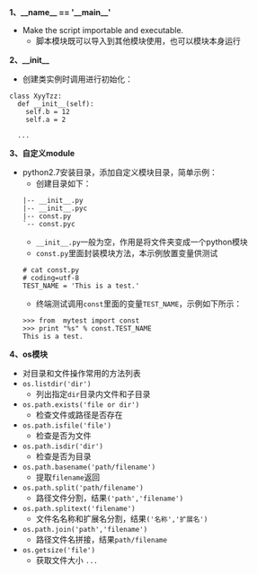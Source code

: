 **1、\_\_name\_\_ == '\_\_main\_\_'**
- Make the script importable and executable.
  -  脚本模块既可以导入到其他模块使用，也可以模块本身运行
 
**2、\_\_init\_\_**
-  创建类实例时调用进行初始化：
  ```
  class XyyTzz:
    def __init__(self):
      self.b = 12
      self.a = 2
    
    ...
  ```
  
**3、自定义module**
- python2.7安装目录，添加自定义模块目录，简单示例：
  - 创建目录如下：
  ```
  |-- __init__.py       
  |-- __init__.pyc
  |-- const.py
  `-- const.pyc
  ```
  - `__init__.py`一般为空，作用是将文件夹变成一个python模块
  - `const.py`里面封装模块方法，本示例放置变量供测试
  ```
  # cat const.py
  # coding=utf-8
  TEST_NAME = 'This is a test.'
  ```
  - 终端测试调用`const`里面的变量`TEST_NAME`，示例如下所示：
  ```
  >>> from  mytest import const
  >>> print "%s" % const.TEST_NAME
  This is a test.
  ```
  
**4、os模块**
- 对目录和文件操作常用的方法列表
- `os.listdir('dir')`
  - 列出指定`dir`目录内文件和子目录
- `os.path.exists('file or dir')`
  - 检查文件或路径是否存在
- `os.path.isfile('file')`
  - 检查是否为文件
- `os.path.isdir('dir')`
  - 检查是否为目录
- `os.path.basename('path/filename')`
  - 提取`filename`返回
- `os.path.split('path/filename')`
  - 路径文件分割，结果`('path','filename')`
- `os.path.splitext('filename')`
  - 文件名名称和扩展名分割，结果`('名称','扩展名')`
- `os.path.join('path','filename')`
  - 路径文件名拼接，结果`path/filename`
- `os.getsize('file')`
  - 获取文件大小
`...`
  
